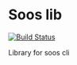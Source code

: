 Soos lib
========

[![Build Status](https://travis-ci.org/Container-Driven-Development/sooslib.svg?branch=master)](https://travis-ci.org/Container-Driven-Development/sooslib)

Library for soos cli
